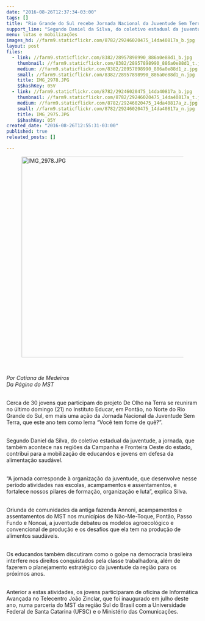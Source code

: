 ```yaml
---
date: "2016-08-26T12:37:34-03:00"
tags: []
title: "Rio Grande do Sul recebe Jornada Nacional da Juventude Sem Terra\n"
support_line: "Segundo Daniel da Silva, do coletivo estadual da juventude, a jornada contribui para a mobilização de educandos e jovens em defesa da alimentação saudável"
menu: lutas e mobilizações
images_hd: //farm9.staticflickr.com/8782/29246020475_14da40817a_b.jpg
layout: post
files:
  - link: //farm9.staticflickr.com/8382/28957898990_886a0e88d1_b.jpg
    thumbnail: //farm9.staticflickr.com/8382/28957898990_886a0e88d1_t.jpg
    medium: //farm9.staticflickr.com/8382/28957898990_886a0e88d1_z.jpg
    small: //farm9.staticflickr.com/8382/28957898990_886a0e88d1_n.jpg
    title: IMG_2978.JPG
    $$hashKey: 05V
  - link: //farm9.staticflickr.com/8782/29246020475_14da40817a_b.jpg
    thumbnail: //farm9.staticflickr.com/8782/29246020475_14da40817a_t.jpg
    medium: //farm9.staticflickr.com/8782/29246020475_14da40817a_z.jpg
    small: //farm9.staticflickr.com/8782/29246020475_14da40817a_n.jpg
    title: IMG_2975.JPG
    $$hashKey: 05Y
created_date: "2016-08-26T12:55:31-03:00"
published: true
releated_posts: []

---
```

<figure class="image"><img alt="IMG_2978.JPG" height="525" src="//farm9.staticflickr.com/8382/28957898990_886a0e88d1_b.jpg" width="700" />
<figcaption></figcaption>
</figure>

<p>&nbsp;</p>

<p><em>Por Catiana de Medeiros<br />
Da P&aacute;gina do MST</em></p>

<p><br />
Cerca de 30 jovens que participam do projeto De Olho na Terra se reuniram no &uacute;ltimo domingo (21) no Instituto Educar, em Pont&atilde;o, no Norte do Rio Grande do Sul, em mais uma a&ccedil;&atilde;o da Jornada Nacional da Juventude Sem Terra, que este ano tem como lema &ldquo;Voc&ecirc; tem fome de qu&ecirc;?&rdquo;.</p>

<p><br />
Segundo Daniel da Silva, do coletivo estadual da juventude, a jornada, que tamb&eacute;m acontece nas regi&otilde;es da Campanha e Fronteira Oeste do estado, contribui para a mobiliza&ccedil;&atilde;o de educandos e jovens em defesa da alimenta&ccedil;&atilde;o saud&aacute;vel.</p>

<p><br />
&ldquo;A jornada corresponde &agrave; organiza&ccedil;&atilde;o da juventude, que desenvolve nesse per&iacute;odo atividades nas escolas, acampamentos e assentamentos, e fortalece nossos pilares de forma&ccedil;&atilde;o, organiza&ccedil;&atilde;o e luta&rdquo;, explica Silva.</p>

<p><br />
Oriunda de comunidades da antiga fazenda Annoni, acampamentos e assentamentos do MST nos munic&iacute;pios de N&atilde;o-Me-Toque, Pont&atilde;o, Passo Fundo e Nonoai, a juventude debateu os modelos agroecol&oacute;gico e convencional de produ&ccedil;&atilde;o e os desafios que ela tem na produ&ccedil;&atilde;o de alimentos saud&aacute;veis.</p>

<p><br />
Os educandos tamb&eacute;m discutiram como o golpe na democracia brasileira interfere nos direitos conquistados pela classe trabalhadora, al&eacute;m de fazerem o planejamento estrat&eacute;gico da juventude da regi&atilde;o para os pr&oacute;ximos anos.</p>

<p><br />
Anterior a estas atividades, os jovens participaram de oficina de Inform&aacute;tica Avan&ccedil;ada no Telecentro Jo&atilde;o Zinclar, que foi inaugurado em julho deste ano, numa parceria do MST da regi&atilde;o Sul do Brasil com a Universidade Federal de Santa Catarina (UFSC) e o Minist&eacute;rio das Comunica&ccedil;&otilde;es.</p>
